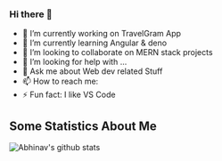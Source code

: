 ### Hi there 👋


- 🔭 I’m currently working on TravelGram App
- 🌱 I’m currently learning Angular & deno
- 👯 I’m looking to collaborate on MERN stack projects
- 🤔 I’m looking for help with ...
- 💬 Ask me about Web dev related Stuff
- 📫 How to reach me: 
- ⚡ Fun fact: I like VS Code

## Some Statistics About Me
![Abhinav's github stats](https://github-readme-stats.vercel.app/api?username=abhinavdubeyad9&&show_icons=true&title_color=ffffff&icon_color=bb2acf&text_color=daf7dc&bg_color=151515)<br>
